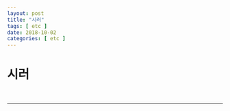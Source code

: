 ```yaml
---
layout: post
title: "시러"
tags: [ etc ]
date: 2018-10-02
categories: [ etc ]
---
```


<h1>시러</h1>


<br/>
<hr/>